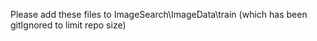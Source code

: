 Please add these files to ImageSearch\ImageData\train (which has been gitIgnored to limit repo size)
